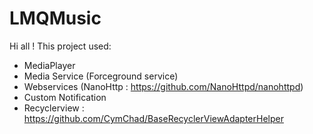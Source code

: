 # LMQMusic
Hi all !
This project used:
- MediaPlayer
- Media Service (Forceground service)
- Webservices (NanoHttp : https://github.com/NanoHttpd/nanohttpd)
- Custom Notification
- Recyclerview : https://github.com/CymChad/BaseRecyclerViewAdapterHelper

